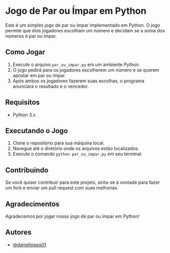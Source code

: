 # Jogo de Par ou Ímpar em Python

Este é um simples jogo de par ou ímpar implementado em Python. O jogo permite que dois jogadores escolham um número e decidam se a soma dos números é par ou ímpar.

## Como Jogar

1. Execute o arquivo `par_ou_impar.py` em um ambiente Python.
2. O jogo pedirá para os jogadores escolherem um número e se querem apostar em par ou ímpar.
3. Após ambos os jogadores fazerem suas escolhas, o programa anunciará o resultado e o vencedor.

## Requisitos

- Python 3.x

## Executando o Jogo

1. Clone o repositório para sua máquina local.
2. Navegue até o diretório onde os arquivos estão localizados.
3. Execute o comando `python par_ou_impar.py` em seu terminal.

## Contribuindo

Se você quiser contribuir para este projeto, sinta-se à vontade para fazer um fork e enviar um pull request com suas melhorias.

## Agradecimentos

Agradecemos por jogar nosso jogo de par ou ímpar em Python!

## Autores

- [@daniellopes01](https://www.github.com/daniellopes01)

